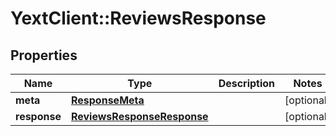 # YextClient::ReviewsResponse

## Properties
Name | Type | Description | Notes
------------ | ------------- | ------------- | -------------
**meta** | [**ResponseMeta**](ResponseMeta.md) |  | [optional] 
**response** | [**ReviewsResponseResponse**](ReviewsResponseResponse.md) |  | [optional] 


